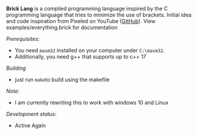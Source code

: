 **Brick Lang** is a compiled programming language inspired by the C programming language that tries to minimize the use of brackets. Initial idea and code inspiration from Pixeled on YouTube ([GitHub](https://github.com/orosmatthew/hydrogen-cpp)). 
View examples/everything.brick for documentation

*Prerequisites:* 
- You need `masm32` installed on your computer under `C:\masm32`.
- Additionally, you need g++ that supports up to c++ 17

*Building*
- just run `make`to build using the makefile


*Note:* 
- I am currently rewriting this to work with windows 10 and Linux

*Development status:*
- Active Again

